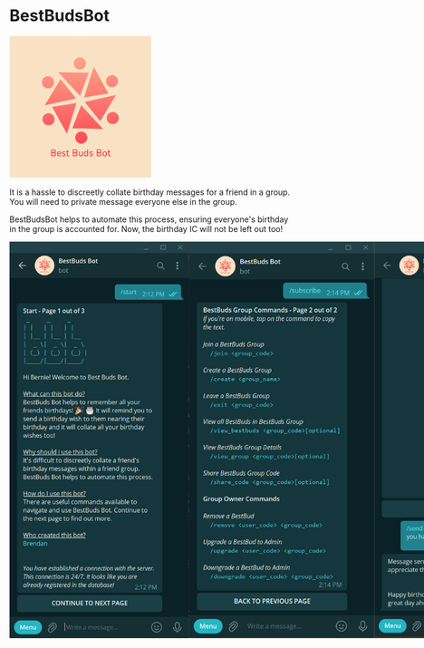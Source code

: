 # BestBudsBot

<img src="https://raw.githubusercontent.com/brendancjz/bestbuds-bot/main/BestBudsBot_Logo.png" alt="bestbuds-bot" width="250">

It is a hassle to discreetly collate birthday messages for a friend in a group. You will need to private message everyone else in the group.

BestBudsBot helps to automate this process, ensuring everyone's birthday in the group is accounted for. Now, the birthday IC will not be left out too!

<div style="display: flex; align-items: center; justify-content: space-around;">
  <img src="https://raw.githubusercontent.com/brendancjz/bestbuds-bot/main/screenshots/Start-Screenshot.png" alt="start-screenshot" height="700">
  <img src="https://raw.githubusercontent.com/brendancjz/bestbuds-bot/main/screenshots/Subscribe-Screenshot.png" alt="subscribe-screenshot" height="700">
  <img src="https://raw.githubusercontent.com/brendancjz/bestbuds-bot/main/screenshots/Send-Screenshot.jpg" alt="send-screenshot" height="700">
  <img src="https://raw.githubusercontent.com/brendancjz/bestbuds-bot/main/screenshots/Birthday-Screenshot.jpg" alt="birthday-screenshot" height="700">
</div>
